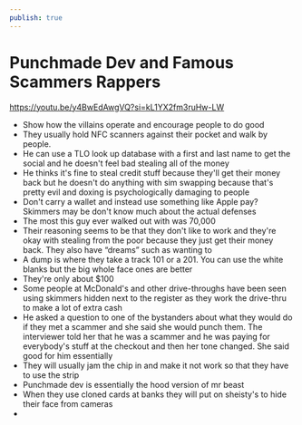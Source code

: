 ```yaml
---
publish: true
---
```

# Punchmade Dev and Famous Scammers Rappers

https://youtu.be/y4BwEdAwgVQ?si=kL1YX2fm3ruHw-LW

- Show how the villains operate and encourage people to do good
- They usually hold NFC scanners against their pocket and walk by people.
- He can use a TLO look up database with a first and last name to get the social and he doesn't feel bad stealing all of the money
- He thinks it's fine to steal credit stuff because they'll get their money back but he doesn't do anything with sim swapping because that's pretty evil and doxing is psychologically damaging to people
- Don't carry a wallet and instead use something like Apple pay? Skimmers may be don't know much about the actual defenses
- The most this guy ever walked out with was 70,000
- Their reasoning seems to be that they don't like to work and they're okay with stealing from the poor because they just get their money back.  They also have “dreams” such as wanting to
- A dump is where they take a track 101 or a 201.  You can use the white blanks but the big whole face ones are better
- They're only about $100
- Some people at McDonald's and other drive-throughs have been seen using skimmers hidden next to the register as they work the drive-thru to make a lot of extra cash
- He asked a question to one of the bystanders about what they would do if they met a scammer and she said she would punch them. The interviewer told her that he was a scammer and he was paying for everybody's stuff at the checkout and then her tone changed.  She said good for him essentially
- They will usually jam the chip in and make it not work so that they have to use the strip
- Punchmade dev is essentially the hood version of mr beast
- When they use cloned cards at banks they will put on sheisty's to hide their face from cameras
-